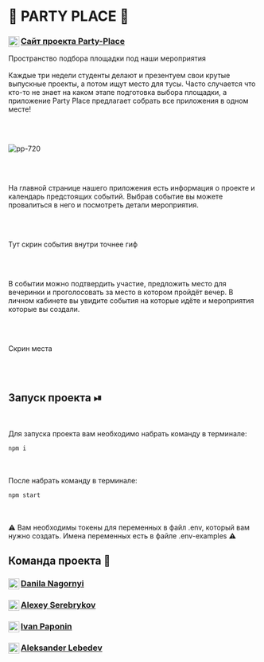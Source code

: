
# 🕺 PARTY PLACE 💃


<a href="https://party-place.herokuapp.com/">
  <div>
   <img align="left" alt="party-place" width="22px" src="https://i.ya-webdesign.com/images/internet-transparent-globe-8.png" />
   <h3><a href="https://party-place.herokuapp.com/">Сайт проекта  Party-Place </a></h3>
  </div>
</a>

Пространство подбора площадки под наши мероприятия 
<br/>
<br/>
Каждые три недели студенты делают и презентуем свои крутые выпускные проекты, а потом ищут место для тусы. Часто случается что кто-то не знает на каком этапе подготовка выбора площадки, а приложение Party Place предлагает собрать все приложения в одном месте!

<br/>
<br/>

![pp-720](https://user-images.githubusercontent.com/64028251/115545287-4de72280-a2ac-11eb-9f3d-e4a22a94a284.gif)

<br/>
<br/>

На главной странице нашего приложения есть информация о проекте и календарь предстоящих событий. Выбрав событие вы можете провалиться в него и посмотреть детали мероприятия.

<br/>
<br/>

Тут скрин события внутри точнее гиф

<br/>
<br/>

В событии можно подтвердить участие, предложить место для вечеринки и проголосовать за место в котором пройдёт вечер. В личном кабинете вы увидите события на которые идёте и мероприятия которые вы создали.

<br/>
<br/>

Скрин места

<br/>
<br/>

## Запуск проекта ⏯
<br/>
<br/>
Для запуска проекта вам необходимо набрать команду в терминале:

```javascript
npm i
```

<br/>
<br/>
После  набрать команду в терминале:

```javascript
npm start
```
<br/>
<br/>
⚠️ Вам необходимы токены для переменных в файл .env, который вам нужно создать. Имена переменных есть в файле .env-examples ⚠️

## Команда проекта 🥷

<a href="https://github.com/DanilaNagornyi">
  <div>
   <img align="left" alt="Danila Nagornyi" width="22px" src="https://raw.githubusercontent.com/peterthehan/peterthehan/master/assets/github.svg" />
   <h3><a href="https://github.com/DanilaNagornyi">Danila Nagornyi</a></h3>
  </div>
</a>

<a href="https://github.com/kotals">
  <div>
   <img align="left" alt="Ulitkau" width="22px" src="https://raw.githubusercontent.com/peterthehan/peterthehan/master/assets/github.svg" />
   <h3><a href="https://github.com/kotals">Alexey Serebrykov</a></h3>
  </div>
</a>

<a href="https://github.com/IvanPaponin">
  <div>
   <img align="left" alt="Gamz" width="22px" src="https://raw.githubusercontent.com/peterthehan/peterthehan/master/assets/github.svg" />
   <h3><a href="https://github.com/IvanPaponin">Ivan Paponin</a></h3>
  </div>
</a>

<a href="https://github.com/AleksLeb">
  <div>
   <img align="left" alt="Alexandr Batrakov" width="22px" src="https://raw.githubusercontent.com/peterthehan/peterthehan/master/assets/github.svg" />
   <h3><a href="https://github.com/AleksLeb">Aleksander Lebedev</a></h3>
  </div>
</a>





